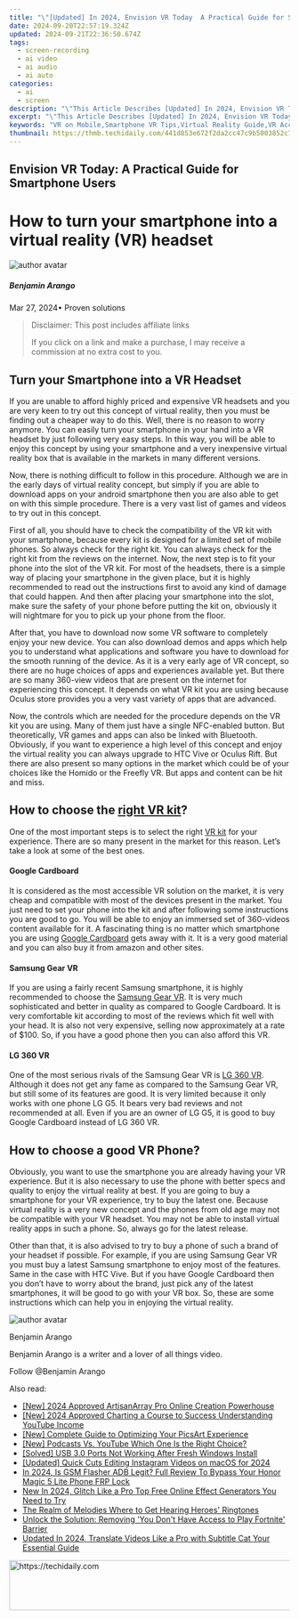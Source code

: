 ```yaml
---
title: "\"[Updated] In 2024, Envision VR Today  A Practical Guide for Smartphone Users\""
date: 2024-09-20T22:57:19.324Z
updated: 2024-09-21T22:36:50.674Z
tags: 
  - screen-recording
  - ai video
  - ai audio
  - ai auto
categories: 
  - ai
  - screen
description: "\"This Article Describes [Updated] In 2024, Envision VR Today: A Practical Guide for Smartphone Users\""
excerpt: "\"This Article Describes [Updated] In 2024, Envision VR Today: A Practical Guide for Smartphone Users\""
keywords: "VR on Mobile,Smartphone VR Tips,Virtual Reality Guide,VR Accessibility,Intro to Smartphone VR,Basic VR Usage,Smartphone for VR"
thumbnail: https://thmb.techidaily.com/441d853e672f2da2cc47c9b5003852c7b54a8c4bd29168db916ce8a5c89a69be.jpg
---
```


## Envision VR Today: A Practical Guide for Smartphone Users

# How to turn your smartphone into a virtual reality (VR) headset

![author avatar](https://images.wondershare.com/filmora/article-images/benjamin-arango-author.jpg)

##### Benjamin Arango

 Mar 27, 2024• Proven solutions

>  Disclaimer: This post includes affiliate links
>
>  If you click on a link and make a purchase, I may receive a commission at no extra cost to you.
>

## Turn your Smartphone into a VR Headset

If you are unable to afford highly priced and expensive VR headsets and you are very keen to try out this concept of virtual reality, then you must be finding out a cheaper way to do this. Well, there is no reason to worry anymore. You can easily turn your smartphone in your hand into a VR headset by just following very easy steps. In this way, you will be able to enjoy this concept by using your smartphone and a very inexpensive virtual reality box that is available in the markets in many different versions.

Now, there is nothing difficult to follow in this procedure. Although we are in the early days of virtual reality concept, but simply if you are able to download apps on your android smartphone then you are also able to get on with this simple procedure. There is a very vast list of games and videos to try out in this concept.

First of all, you should have to check the compatibility of the VR kit with your smartphone, because every kit is designed for a limited set of mobile phones. So always check for the right kit. You can always check for the right kit from the reviews on the internet. Now, the next step is to fit your phone into the slot of the VR kit. For most of the headsets, there is a simple way of placing your smartphone in the given place, but it is highly recommended to read out the instructions first to avoid any kind of damage that could happen. And then after placing your smartphone into the slot, make sure the safety of your phone before putting the kit on, obviously it will nightmare for you to pick up your phone from the floor.

After that, you have to download now some VR software to completely enjoy your new device. You can also download demos and apps which help you to understand what applications and software you have to download for the smooth running of the device. As it is a very early age of VR concept, so there are no huge choices of apps and experiences available yet. But there are so many 360-view videos that are present on the internet for experiencing this concept. It depends on what VR kit you are using because Oculus store provides you a very vast variety of apps that are advanced.

Now, the controls which are needed for the procedure depends on the VR kit you are using. Many of them just have a single NFC-enabled button. But theoretically, VR games and apps can also be linked with Bluetooth. Obviously, if you want to experience a high level of this concept and enjoy the virtual reality you can always upgrade to HTC Vive or Oculus Rift. But there are also present so many options in the market which could be of your choices like the Homido or the Freefly VR. But apps and content can be hit and miss.

## How to choose the [right VR kit](https://tools.techidaily.com/wondershare/filmora/download/)?

One of the most important steps is to select the right [VR kit](https://tools.techidaily.com/wondershare/filmora/download/) for your experience. There are so many present in the market for this reason. Let’s take a look at some of the best ones.

#### Google Cardboard

It is considered as the most accessible VR solution on the market, it is very cheap and compatible with most of the devices present in the market. You just need to set your phone into the kit and after following some instructions you are good to go. You will be able to enjoy an immersed set of 360-videos content available for it. A fascinating thing is no matter which smartphone you are using [Google Cardboard](https://tools.techidaily.com/wondershare/filmora/download/) gets away with it. It is a very good material and you can also buy it from amazon and other sites.

#### Samsung Gear VR

If you are using a fairly recent Samsung smartphone, it is highly recommended to choose the [Samsung Gear VR](https://tools.techidaily.com/wondershare/filmora/download/). It is very much sophisticated and better in quality as compared to Google Cardboard. It is very comfortable kit according to most of the reviews which fit well with your head. It is also not very expensive, selling now approximately at a rate of $100\. So, if you have a good phone then you can also afford this VR.

#### LG 360 VR

One of the most serious rivals of the Samsung Gear VR is [LG 360 VR](https://tools.techidaily.com/wondershare/filmora/download/). Although it does not get any fame as compared to the Samsung Gear VR, but still some of its features are good. It is very limited because it only works with one phone LG G5\. It bears very bad reviews and not recommended at all. Even if you are an owner of LG G5, it is good to buy Google Cardboard instead of LG 360 VR.

## How to choose a good VR Phone?

Obviously, you want to use the smartphone you are already having your VR experience. But it is also necessary to use the phone with better specs and quality to enjoy the virtual reality at best. If you are going to buy a smartphone for your VR experience, try to buy the latest one. Because virtual reality is a very new concept and the phones from old age may not be compatible with your VR headset. You may not be able to install virtual reality apps in such a phone. So, always go for the latest release.

Other than that, it is also advised to try to buy a phone of such a brand of your headset if possible. For example, if you are using Samsung Gear VR you must buy a latest Samsung smartphone to enjoy most of the features. Same in the case with HTC Vive. But if you have Google Cardboard then you don’t have to worry about the brand, just pick any of the latest smartphones, it will be good to go with your VR box. So, these are some instructions which can help you in enjoying the virtual reality.

![author avatar](https://images.wondershare.com/filmora/article-images/benjamin-arango-author.jpg)

Benjamin Arango

Benjamin Arango is a writer and a lover of all things video.

Follow @Benjamin Arango


<ins class="adsbygoogle"
     style="display:block"
     data-ad-format="autorelaxed"
     data-ad-client="ca-pub-7571918770474297"
     data-ad-slot="1223367746"></ins>



<ins class="adsbygoogle"
     style="display:block"
     data-ad-client="ca-pub-7571918770474297"
     data-ad-slot="8358498916"
     data-ad-format="auto"
     data-full-width-responsive="true"></ins>


<span class="atpl-alsoreadstyle">Also read:</span>
<div><ul>
<li><a href="https://fox-cloud.techidaily.com/new-2024-approved-artisanarray-pro-online-creation-powerhouse/"><u>[New] 2024 Approved ArtisanArray Pro Online Creation Powerhouse</u></a></li>
<li><a href="https://youtube-blog.techidaily.com/024-approved-charting-a-course-to-success-understanding-youtube-income/"><u>[New] 2024 Approved Charting a Course to Success Understanding YouTube Income</u></a></li>
<li><a href="https://extra-resources.techidaily.com/new-complete-guide-to-optimizing-your-picsart-experience/"><u>[New] Complete Guide to Optimizing Your PicsArt Experience</u></a></li>
<li><a href="https://fox-cloud.techidaily.com/new-podcasts-vs-youtube-which-one-is-the-right-choice/"><u>[New] Podcasts Vs. YouTube Which One Is the Right Choice?</u></a></li>
<li><a href="https://driver-error.techidaily.com/solved-usb-30-ports-not-working-after-fresh-windows-install/"><u>[Solved] USB 3.0 Ports Not Working After Fresh Windows Install</u></a></li>
<li><a href="https://instagram-video-recordings.techidaily.com/updated-quick-cuts-editing-instagram-videos-on-macos-for-2024/"><u>[Updated] Quick Cuts Editing Instagram Videos on macOS for 2024</u></a></li>
<li><a href="https://bypass-frp.techidaily.com/in-2024-is-gsm-flasher-adb-legit-full-review-to-bypass-your-honor-magic-5-lite-phone-frp-lock-by-drfone-android/"><u>In 2024, Is GSM Flasher ADB Legit? Full Review To Bypass Your Honor Magic 5 Lite Phone FRP Lock</u></a></li>
<li><a href="https://smart-video-editing.techidaily.com/new-in-2024-glitch-like-a-pro-top-free-online-effect-generators-you-need-to-try/"><u>New In 2024, Glitch Like a Pro Top Free Online Effect Generators You Need to Try</u></a></li>
<li><a href="https://fox-cloud.techidaily.com/the-realm-of-melodies-where-to-get-hearing-heroes-ringtones/"><u>The Realm of Melodies Where to Get Hearing Heroes' Ringtones</u></a></li>
<li><a href="https://win-answers.techidaily.com/unlock-the-solution-removing-you-dont-have-access-to-play-fortnite-barrier/"><u>Unlock the Solution: Removing 'You Don't Have Access to Play Fortnite' Barrier</u></a></li>
<li><a href="https://ai-video.techidaily.com/updated-in-2024-translate-videos-like-a-pro-with-subtitle-cat-your-essential-guide/"><u>Updated In 2024, Translate Videos Like a Pro with Subtitle Cat Your Essential Guide</u></a></li>
</ul></div>

<!-- affiliate ads begin -->
<a href="https://appsumo.8odi.net/c/5597632/2111994/7443" target="_top" id="2111994">
  <img src="//a.impactradius-go.com/display-ad/7443-2111994" border="0" alt="https://techidaily.com" width="728" height="90"/>
</a>
<img height="0" width="0" src="https://appsumo.8odi.net/i/5597632/2111994/7443" style="position:absolute;visibility:hidden;" border="0" />
<!-- affiliate ads end -->

